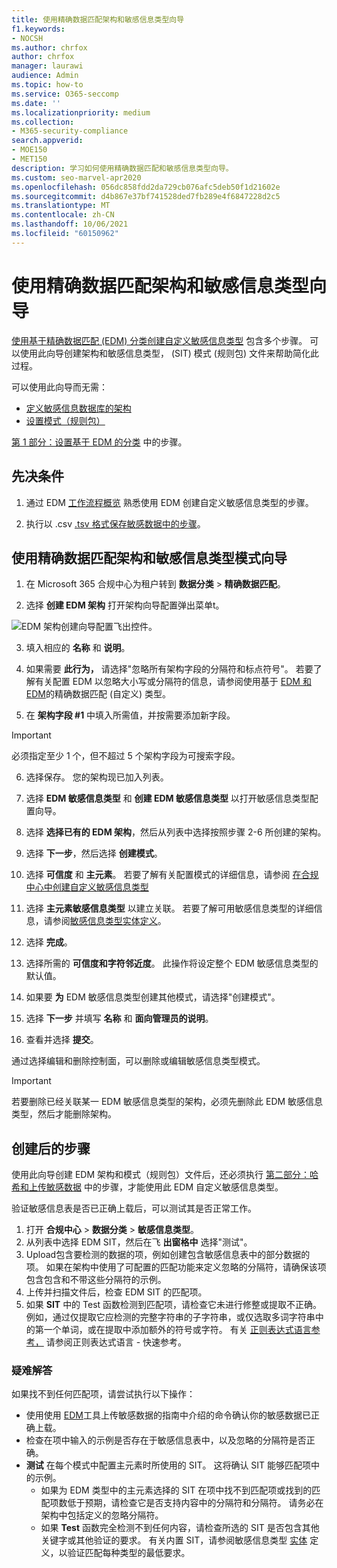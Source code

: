 ```yaml
---
title: 使用精确数据匹配架构和敏感信息类型向导
f1.keywords:
- NOCSH
ms.author: chrfox
author: chrfox
manager: laurawi
audience: Admin
ms.topic: how-to
ms.service: O365-seccomp
ms.date: ''
ms.localizationpriority: medium
ms.collection:
- M365-security-compliance
search.appverid:
- MOE150
- MET150
description: 学习如何使用精确数据匹配和敏感信息类型向导。
ms.custom: seo-marvel-apr2020
ms.openlocfilehash: 056dc858fdd2da729cb076afc5deb50f1d21602e
ms.sourcegitcommit: d4b867e37bf741528ded7fb289e4f6847228d2c5
ms.translationtype: MT
ms.contentlocale: zh-CN
ms.lasthandoff: 10/06/2021
ms.locfileid: "60150962"
---
```

# <a name="use-the-exact-data-match-schema-and-sensitive-information-type-wizard"></a>使用精确数据匹配架构和敏感信息类型向导

[使用基于精确数据匹配 (EDM) 分类创建自定义敏感信息类型](create-custom-sensitive-information-types-with-exact-data-match-based-classification.md) 包含多个步骤。  可以使用此向导创建架构和敏感信息类型， (SIT) 模式 (规则包) 文件来帮助简化此过程。

可以使用此向导而无需：

- [定义敏感信息数据库的架构](create-custom-sensitive-information-types-with-exact-data-match-based-classification.md#define-the-schema-for-your-database-of-sensitive-information)
- [设置模式（规则包）](create-custom-sensitive-information-types-with-exact-data-match-based-classification.md#set-up-a-rule-package)

[第 1 部分：设置基于 EDM 的分类](create-custom-sensitive-information-types-with-exact-data-match-based-classification.md#part-1-set-up-edm-based-classification) 中的步骤。

## <a name="pre-requisites"></a>先决条件

1. 通过 EDM [工作流程概览](create-custom-sensitive-information-types-with-exact-data-match-based-classification.md#the-work-flow-at-a-glance) 熟悉使用 EDM 创建自定义敏感信息类型的步骤。

2. 执行以 .csv [.tsv 格式保存敏感数据中的步骤](create-custom-sensitive-information-types-with-exact-data-match-based-classification.md#save-sensitive-data-in-csv-or-tsv-format)。

## <a name="use-the-exact-data-match-schema-and-sensitive-information-type-pattern-wizard"></a>使用精确数据匹配架构和敏感信息类型模式向导

1. 在 Microsoft 365 合规中心为租户转到 **数据分类** > **精确数据匹配**。

2. 选择 **创建 EDM 架构** 打开架构向导配置弹出菜单t。

![EDM 架构创建向导配置飞出控件。](../media/edm-schema-wizard-1.png)

3. 填入相应的 **名称** 和 **说明**。

4. 如果需要 **此行为，** 请选择"忽略所有架构字段的分隔符和标点符号"。 若要了解有关配置 EDM 以忽略大小写或分隔符的信息，请参阅使用基于 [EDM 和 EDM](create-custom-sensitive-information-types-with-exact-data-match-based-classification.md)的精确数据匹配 (自定义) 类型。

5. 在 **架构字段 #1** 中填入所需值，并按需要添加新字段。 

> [!IMPORTANT]
> 必须指定至少 1 个，但不超过 5 个架构字段为可搜索字段。

6. 选择保存。 您的架构现已加入列表。

7. 选择 **EDM 敏感信息类型** 和 **创建 EDM 敏感信息类型** 以打开敏感信息类型配置向导。

8. 选择 **选择已有的 EDM 架构**，然后从列表中选择按照步骤 2-6 所创建的架构。

9. 选择 **下一步**，然后选择 **创建模式**。

10. 选择 **可信度** 和 **主元素**。  若要了解有关配置模式的详细信息，请参阅 [在合规中心中创建自定义敏感信息类型](create-a-custom-sensitive-information-type.md)

11.  选择 **主元素敏感信息类型** 以建立关联。 若要了解可用敏感信息类型的详细信息，请参阅[敏感信息类型实体定义](sensitive-information-type-entity-definitions.md)。

12. 选择 **完成**。

13. 选择所需的 **可信度和字符邻近度**。  此操作将设定整个 EDM 敏感信息类型的默认值。

13. 如果要 **为** EDM 敏感信息类型创建其他模式，请选择"创建模式"。

14. 选择 **下一步** 并填写 **名称** 和 **面向管理员的说明**。

15. 查看并选择 **提交**。

通过选择编辑和删除控制面，可以删除或编辑敏感信息类型模式。

> [!IMPORTANT]
> 若要删除已经关联某一 EDM 敏感信息类型的架构，必须先删除此 EDM 敏感信息类型，然后才能删除架构。

## <a name="post-creation-steps"></a>创建后的步骤

使用此向导创建 EDM 架构和模式（规则包）文件后，还必须执行 [第二部分：哈希和上传敏感数据](create-custom-sensitive-information-types-with-exact-data-match-based-classification.md#part-2-hash-and-upload-the-sensitive-data) 中的步骤，才能使用此 EDM 自定义敏感信息类型。

验证敏感信息表是否已正确上载后，可以测试其是否正常工作。

1. 打开 **合规中心**  >  **数据分类**  >  **敏感信息类型**。
2. 从列表中选择 EDM SIT，然后在飞 **出窗格中** 选择"测试"。 
3. Upload包含要检测的数据的项，例如创建包含敏感信息表中的部分数据的项。 如果在架构中使用了可配置的匹配功能来定义忽略的分隔符，请确保该项包含包含和不带这些分隔符的示例。
4. 上传并扫描文件后，检查 EDM SIT 的匹配项。
5. 如果 **SIT** 中的 Test 函数检测到匹配项，请检查它未进行修整或提取不正确。 例如，通过仅提取它应检测的完整字符串的子字符串，或仅选取多词字符串中的第一个单词，或在提取中添加额外的符号或字符。 有关 [正则表达式语言参考，](/dotnet/standard/base-types/regular-expression-language-quick-reference) 请参阅正则表达式语言 - 快速参考。 

### <a name="troubleshooting"></a>疑难解答

如果找不到任何匹配项，请尝试执行以下操作：
- 使用使用 [EDM](create-custom-sensitive-information-types-with-exact-data-match-based-classification.md)工具上传敏感数据的指南中介绍的命令确认你的敏感数据已正确上载。
- 检查在项中输入的示例是否存在于敏感信息表中，以及忽略的分隔符是否正确。
- **测试** 在每个模式中配置主元素时所使用的 SIT。 这将确认 SIT 能够匹配项中的示例。 
  -  如果为 EDM 类型中的主元素选择的 SIT 在项中找不到匹配项或找到的匹配项数低于预期，请检查它是否支持内容中的分隔符和分隔符。 请务必在架构中包括定义的忽略分隔符。 
  -  如果 **Test** 函数完全检测不到任何内容，请检查所选的 SIT 是否包含其他关键字或其他验证的要求。 有关内置 SIT，请参阅敏感信息类型 [实体](sensitive-information-type-entity-definitions.md) 定义，以验证匹配每种类型的最低要求。
